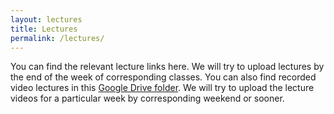 ```yaml
---
layout: lectures
title: Lectures
permalink: /lectures/
---
```

You can find the relevant lecture links here. We will try to upload lectures by the end of the week of corresponding classes. You can also find recorded video lectures in this [Google Drive folder](https://drive.google.com/drive/folders/12UYKAiNHKF9XVrpWLpiQrhyvuSJijgXI?usp=sharing). We will try to upload the lecture videos for a particular week by corresponding weekend or sooner.